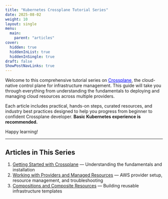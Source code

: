 ```yaml
---
title: "Kubernetes Crossplane Tutorial Series"
date: 2025-08-02
weight: 10
layout: single
menu:
  main:
    parent: "articles"
cover:
  hidden: true
  hiddenInList: true
  hiddenInSingle: true
draft: false
ShowPostNavLinks: true
---
```


Welcome to this comprehensive tutorial series on <a href="https://www.crossplane.io/" target="_blank" rel="noopener noreferrer" style="color:blue;">Crossplane</a>, the cloud-native control plane for infrastructure management. This guide will take you through everything from understanding the fundamentals to deploying and managing cloud resources across multiple providers.

Each article includes practical, hands-on steps, curated resources, and industry best practices designed to help you progress from beginner to confident Crossplane developer. **Basic Kubernetes experience is recommended.**

Happy learning!

---

## Articles in This Series

1. [Getting Started with Crossplane](./crossplane-part-1/) — Understanding the fundamentals and installation
2. [Working with Providers and Managed Resources](./crossplane-part-2/) — AWS provider setup, resource management, and troubleshooting
3. [Compositions and Composite Resources](./crossplane-part-3/) — Building reusable infrastructure templates

<!-- 1. <a href="./crossplane-part-1/" target="_blank" rel="noopener noreferrer" style="color:blue;">Getting Started with Crossplane</a> — UUnderstanding the fundamentals and installation
1. <a href="./crossplane-part-2/" target="_blank" rel="noopener noreferrer" style="color:blue;">Working with Providers and Managed Resources</a> — AWS provider setup, resource management, and troubleshooting
1. <a href="./crossplane-part-3/" target="_blank" rel="noopener noreferrer" style="color:blue;">Compositions and Composite Resources</a> — Building reusable infrastructure templates -->
